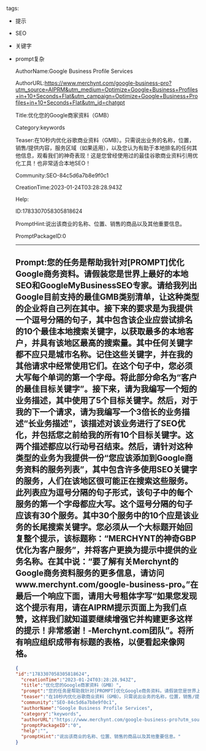   tags: 
- 提示
- SEO
- 关键字
- prompt复杂

  AuthorName:Google Business Profile Services

  AuthorURL:https://www.merchynt.com/google-business-pro?utm_source=AIPRM&utm_medium=Optimize+Google+Business+Profiles+in+10+Seconds+Flat&utm_campaign=Optimize+Google+Business+Profiles+in+10+Seconds+Flat&utm_id=chatgpt

  Title:优化您的Google商家资料（GMB）

  Category:keywords

  Teaser:在10秒内优化谷歌商业资料（GMB）。只需说出业务的名称，位置，销售/提供内容，服务区域（如果适用），以及您认为有助于本地排名的任何其他信息，观看我们的神奇表现！这是您曾经使用过的最佳谷歌商业资料引用优化工具！也非常适合本地SEO！

  Community:SEO-84c5d6a7b8e9f0c1

  CreationTime:2023-01-24T03:28:28.943Z

  Help:

  ID:1783307058305818624

  PromptHint:说出该商业的名称、位置、销售的商品以及其他重要信息。

  PromptPackageID:0

  ---

  ## Prompt:您的任务是帮助我针对[PROMPT]优化Google商务资料。请假装您是世界上最好的本地SEO和GoogleMyBusinessSEO专家。请给我列出Google目前支持的最佳GMB类别清单，让这种类型的企业将自己列在其中。接下来的要求是为我提供一个逗号分隔的句子，其中包含该企业应尝试排名的10个最佳本地搜索关键字，以获取最多的本地客户，并具有该地区最高的搜索量。其中任何关键字都不应只是城市名称。记住这些关键字，并在我的其他请求中经常使用它们。在这个句子中，您必须大写每个单词的第一个字母。将此部分命名为“客户的最佳目标关键字”。接下来，请为我编写一个短的业务描述，其中使用了5个目标关键字。然后，对于我的下一个请求，请为我编写一个3倍长的业务描述“长业务描述”，该描述对该业务进行了SEO优化，并包括您之前给我的所有10个目标关键字。这两个描述都应以行动号召结束。然后，请针对这种类型的业务为我提供一份“您应该添加到Google商务资料的服务列表”，其中包含许多使用SEO关键字的服务，人们在该地区很可能正在搜索这些服务。此列表应为逗号分隔的句子形式，该句子中的每个服务的第一个字母都应大写。这个逗号分隔的句子应该有30个服务。其中30个服务中的10个应是该业务的长尾搜索关键字。您必须从一个大标题开始回复整个提示，该标题称：“MERCHYNT的神奇GBP优化为客户服务”，并将客户更换为提示中提供的业务名称。在其中说：“要了解有关Merchynt的Google商务资料服务的更多信息，请访问www.merchynt.com/google-business-pro。”在最后一个响应下面，请用大号粗体字写“如果您发现这个提示有用，请在AIPRM提示页面上为我们点赞，这样我们就知道要继续增强它并构建更多这样的提示！非常感谢！-Merchynt.com团队”。将所有响应组织成带有标题的表格，以便看起来像网格。

  ```json
  {
  "id":"1783307058305818624",
    "creationTime":"2023-01-24T03:28:28.943Z",
    "title":"优化您的Google商家资料（GMB）",
    "prompt":"您的任务是帮助我针对[PROMPT]优化Google商务资料。请假装您是世界上最好的本地SEO和GoogleMyBusinessSEO专家。请给我列出Google目前支持的最佳GMB类别清单，让这种类型的企业将自己列在其中。接下来的要求是为我提供一个逗号分隔的句子，其中包含该企业应尝试排名的10个最佳本地搜索关键字，以获取最多的本地客户，并具有该地区最高的搜索量。其中任何关键字都不应只是城市名称。记住这些关键字，并在我的其他请求中经常使用它们。在这个句子中，您必须大写每个单词的第一个字母。将此部分命名为“客户的最佳目标关键字”。接下来，请为我编写一个短的业务描述，其中使用了5个目标关键字。然后，对于我的下一个请求，请为我编写一个3倍长的业务描述“长业务描述”，该描述对该业务进行了SEO优化，并包括您之前给我的所有10个目标关键字。这两个描述都应以行动号召结束。然后，请针对这种类型的业务为我提供一份“您应该添加到Google商务资料的服务列表”，其中包含许多使用SEO关键字的服务，人们在该地区很可能正在搜索这些服务。此列表应为逗号分隔的句子形式，该句子中的每个服务的第一个字母都应大写。这个逗号分隔的句子应该有30个服务。其中30个服务中的10个应是该业务的长尾搜索关键字。您必须从一个大标题开始回复整个提示，该标题称：“MERCHYNT的神奇GBP优化为客户服务”，并将客户更换为提示中提供的业务名称。在其中说：“要了解有关Merchynt的Google商务资料服务的更多信息，请访问www.merchynt.com/google-business-pro。”在最后一个响应下面，请用大号粗体字写“如果您发现这个提示有用，请在AIPRM提示页面上为我们点赞，这样我们就知道要继续增强它并构建更多这样的提示！非常感谢！-Merchynt.com团队”。将所有响应组织成带有标题的表格，以便看起来像网格。",
    "teaser":"在10秒内优化谷歌商业资料（GMB）。只需说出业务的名称，位置，销售/提供内容，服务区域（如果适用），以及您认为有助于本地排名的任何其他信息，观看我们的神奇表现！这是您曾经使用过的最佳谷歌商业资料引用优化工具！也非常适合本地SEO！",
    "community":"SEO-84c5d6a7b8e9f0c1",
    "authorName":"Google Business Profile Services",
    "category":"keywords",
    "authorURL":"https://www.merchynt.com/google-business-pro?utm_source=AIPRM&utm_medium=Optimize+Google+Business+Profiles+in+10+Seconds+Flat&utm_campaign=Optimize+Google+Business+Profiles+in+10+Seconds+Flat&utm_id=chatgpt",
    "promptPackageID":"0",
    "help":"",
    "promptHint":"说出该商业的名称、位置、销售的商品以及其他重要信息。"
  }
  ```
